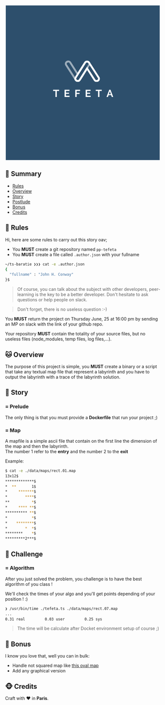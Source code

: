 <p align="center">
  <img alt="" src="./tefeta.logo.png">
</p>

## <a name='TOC'>🐼 Summary</a>

* [Rules](#rules)
* [Overview](#overview)
* [Story](#story)
* [Postlude](#postlude)
* [Bonus](#bonus)
* [Credits](#credits)

## <a name='overview'>🦊 Rules</a>

Hi, here are some rules to carry out this story oav;

* You **MUST** create a git repository named `pp-tefeta`
* You **MUST** create a file called `.author.json` with your fullname

```sh
~/ts-baratie ❯❯❯ cat -e .author.json
{
  "fullname" : "John H. Conway"
}$
```

> Of course, you can talk about the subject with other developers, peer-learning is
> the key to be a better developer. Don't hesitate to ask questions or help people on slack.

> Don't forget, there is no useless question :-)

You **MUST** return the project on Thursday June, 25 at 16:00 pm by sending an MP on slack with the link of your github repo.<br />

Your repository **MUST** contain the totality of your source files, but no useless files (node_modules, temp files, log files,...).

## <a name='overview'>🐱 Overview</a>

The purpose of this project is simple, you **MUST** create a binary or a script that take any textual map file that represent a labyrinth and you have to output the labyrinth with a trace of the labyrinth solution.

## <a name='story'>🐨 Story</a>

### = Prelude

The only thing is that you must provide a **Dockerfile** that run your project ;)

### = Map

A mapfile is a simple ascii file that contain on the first line the dimension of the map and then the labyrinth.<br />
The number 1 refer to the **entry** and the number 2 to the **exit**

Example:
```sh
$ cat -e ./data/maps/rect.01.map
13x12$
*************$
*  **       1$
*     *******$
*        ****$
**          *$
*     **** **$
********** **$
*           *$
*    ********$
*        *  *$
********    *$
*********2***$
```

## <a name='challenge'>🦁 Challenge</a>

### = Algorithm

After you just solved the problem, you challenge is to have the best algorithm of you class !<br />

We'll check the times of your algo and you'll get points depending of your position ! :)

```sh
❯ /usr/bin/time ./tefeta.ts ./data/maps/rect.07.map              
...
0.31 real         0.03 user         0.25 sys
```

> The time will be calculate after Docket environment setup of course ;)

## <a name='bonus'>🦄 Bonus</a>

I know you love that, well you can in bulk:

* Handle not squared map like [this oval map](./data/maps/oval.01.map)
* Add any graphical version

## <a name='credits'>🐵 Credits</a>

Craft with :heart: in **Paris**.
